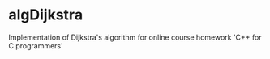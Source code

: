 algDijkstra
===========

Implementation of Dijkstra's algorithm for online course homework 'C++ for C programmers'
